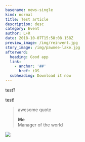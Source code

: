 ```yaml
---
basename: news-single
kind: normal
title: Test article
description: desc
category: Event
author: L+R
date: 2018-10-07T15:58:08.158Z
preview_image: /img/reinvent.jpg
story_image: /img/pawnee-lake.jpg
afterword:
  heading: Good app
  link:
    - anchor: '##'
      href: iOS
  subheading: Download it now
---
```

test?

test!

> awesome quote
>
> **Me**\
> Manager of the world

![](/img/reinvent.jpg)
